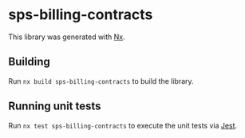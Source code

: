 # sps-billing-contracts

This library was generated with [Nx](https://nx.dev).

## Building

Run `nx build sps-billing-contracts` to build the library.

## Running unit tests

Run `nx test sps-billing-contracts` to execute the unit tests via [Jest](https://jestjs.io).
